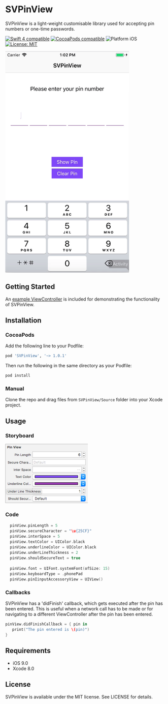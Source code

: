 # SVPinView
SVPinView is a light-weight customisable library used for accepting pin numbers or one-time passwords.

<p align="left">
	<a href="https://developer.apple.com/swift"><img src="https://img.shields.io/badge/Swift_4-compatible-4BC51D.svg?style=flat" alt="Swift 4 compatible" /></a>
	<a href="https://cocoapods.org/pods/ScrollableDatepicker"><img src="https://img.shields.io/badge/pod-2.1.0-blue.svg" alt="CocoaPods compatible" /></a>
	<img src="https://img.shields.io/badge/platform-iOS-blue.svg?style=flat" alt="Platform iOS" />
	<a href="https://raw.githubusercontent.com/maxsokolov/tablekit/master/LICENSE"><img src="http://img.shields.io/badge/license-MIT-blue.svg?style=flat" alt="License: MIT" /></a>
</p>

![demo](SVPinView/Screenshots/SVPinView.gif)

## Getting Started

An [example ViewController](https://github.com/xornorik/SVPinView/blob/master/SVPinView/Example/PinViewController.swift) is included for demonstrating the functionality of SVPinView.


## Installation

### CocoaPods

Add the following line to your Podfile:

```ruby
pod 'SVPinView', '~> 1.0.1'
```

Then run the following in the same directory as your Podfile:
```ruby
pod install
```

### Manual

Clone the repo and drag files from `SVPinView/Source` folder into your Xcode project.

## Usage

### Storyboard
![IBInspectables](SVPinView/Screenshots/IBInspectables.png)

### Code
```swift
  pinView.pinLength = 5
  pinView.secureCharacter = "\u{25CF}"
  pinView.interSpace = 5
  pinView.textColor = UIColor.black
  pinView.underlineColor = UIColor.black
  pinView.underLineThickness = 2
  pinView.shouldSecureText = true
        
  pinView.font = UIFont.systemFont(ofSize: 15)
  pinView.keyboardType = .phonePad
  pinView.pinIinputAccessoryView = UIView()

```

### Callbacks

SVPinView has a 'didFinish' callback, which gets executed after the pin has been entered. This is useful when a network call has to be made or for navigating to a different ViewController after the pin has been entered.  

```swift
pinView.didFinishCallback = { pin in
   print("The pin entered is \(pin)")
}
```

## Requirements

- iOS 9.0
- Xcode 8.0


## License

SVPinView is available under the MIT license. See LICENSE for details.
